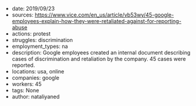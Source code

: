 - date: 2019/09/23
- sources: https://www.vice.com/en_us/article/vb53wy/45-google-employees-explain-how-they-were-retaliated-against-for-reporting-abuse
- actions: protest
- struggles: discrimination
- employment_types: na
- description: Google employees created an internal document describing cases of discrimination and retaliation by the company. 45 cases were reported.
- locations: usa, online
- companies: google
- workers: 45
- tags: None
- author: nataliyaned
